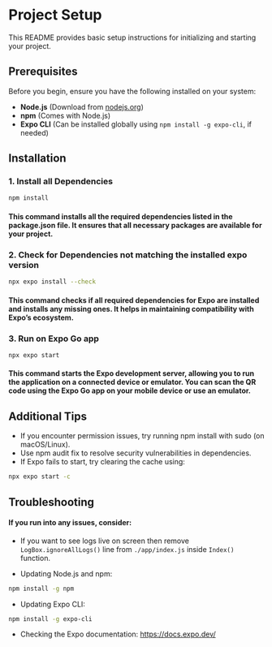 # Project Setup

This README provides basic setup instructions for initializing and starting your project.

## Prerequisites

Before you begin, ensure you have the following installed on your system:

- **Node.js** (Download from [nodejs.org](https://nodejs.org/))
- **npm** (Comes with Node.js)
- **Expo CLI** (Can be installed globally using `npm install -g expo-cli`, if needed)

## Installation

### 1. Install all Dependencies
```sh
npm install
```
#### This command installs all the required dependencies listed in the package.json file. It ensures that all necessary packages are available for your project.

### 2. Check for Dependencies not matching the installed expo version
```sh
npx expo install --check
```
#### This command checks if all required dependencies for Expo are installed and installs any missing ones. It helps in maintaining compatibility with Expo’s ecosystem.

### 3. Run on Expo Go app
```sh
npx expo start
```
#### This command starts the Expo development server, allowing you to run the application on a connected device or emulator. You can scan the QR code using the Expo Go app on your mobile device or use an emulator.

## Additional Tips

- If you encounter permission issues, try running npm install with sudo (on macOS/Linux).
- Use npm audit fix to resolve security vulnerabilities in dependencies.
- If Expo fails to start, try clearing the cache using:
```sh
npx expo start -c
```

## Troubleshooting

#### If you run into any issues, consider:

- If you want to see logs live on screen then remove ``LogBox.ignoreAllLogs()`` line from ``./app/index.js`` inside `Index()` function.

- Updating Node.js and npm:
```sh
npm install -g npm
```

- Updating Expo CLI:
```sh
npm install -g expo-cli
```

- Checking the Expo documentation: https://docs.expo.dev/